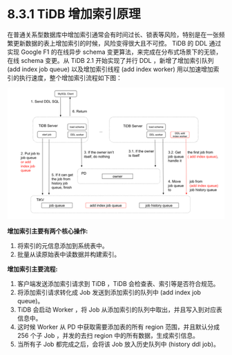 # 8.3.1 TiDB 增加索引原理

在普通关系型数据库中增加索引通常会有时间过长、锁表等风险，特别是在一张频繁更新数据的表上增加索引的时候，风险变得很大且不可控。 TiDB 的 DDL 通过实现  Google F1 的在线异步 schema 变更算法，来完成在分布式场景下的无锁，在线 schema 变更。从 TiDB 2.1 开始实现了并行 DDL ，新增了增加索引队列 (add index job queue) 以及增加索引线程 (add index worker) 用以加速增加索引的执行速度，整个增加索引流程如下图：


![1.png](/res/session4/chapter8/add-index-internal.png)


**增加索引主要有两个核心操作:**

  1. 将索引的元信息添加到系统表中。
  2. 批量从读原始表中读数据并构建索引。

**增加索引主要流程:**

  1. 客户端发送添加索引请求到 TiDB ，TiDB 会检查表、索引等是否符合规范。
  2. 将添加索引请求转化成 Job 发送到添加索引的队列中 (add index job queue)。
  3. TiDB 会启动 Worker ，将 Job 从添加索引的队列中取出，并且写入到对应表信息中。
  4. 这时候 Worker 从 PD 中获取需要添加表的所有 region 范围，并且默认分成 256 个子 Job ，并发的去扫 region 中的所有数据，生成索引信息。
  5. 当所有子 Job 都完成之后，会将该 Job 放入历史队列中 (history ddl job)。
